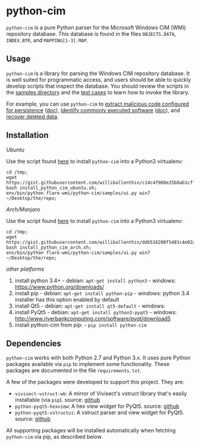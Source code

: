 python-cim
==========
`python-cim` is a pure Python parser for the Microsoft Windows CIM (WMI) repository database.
This database is found in the files `OBJECTS.DATA`, `INDEX.BTR`, and `MAPPING[1-3].MAP`.


Usage
-----
`python-cim` is a library for parsing the Windows CIM repository database.
It is well suited for programmatic access, and users should be able to quickly develop scripts that inspect the database.
You should review the scripts in the [samples directory](./samples) and the [test cases](./tests) to learn how to invoke the library.

For example, you can use `python-cim` to [extract malicious code configured for persistence](./samples/show_filtertoconsumerbindings.py) ([doc](https://www.fireeye.com/content/dam/fireeye-www/global/en/current-threats/pdfs/wp-windows-management-instrumentation.pdf)),
 [identify commonly executed software](./samples/show_CCM_RecentlyUsedApps.py) ([doc](https://www.fireeye.com/blog/threat-research/2016/12/do_you_see_what_icc.html)),
 and [recover deleted data](./doc/data-recover.md).


Installation
------------

*Ubuntu*

Use the script found [here](https://gist.githubusercontent.com/williballenthin/c14c4f960e25b8ab1cff/raw/87751f91c0b055713f4e8d0d0eaad4a6c14efef7/install_python_cim_ubuntu.sh) to install `python-cim` into a Python3 virtualenv:

```
cd /tmp;
wget https://gist.githubusercontent.com/williballenthin/c14c4f960e25b8ab1cff/raw/87751f91c0b055713f4e8d0d0eaad4a6c14efef7/install_python_cim_ubuntu.sh;
bash install_python_cim_ubuntu.sh;
env/bin/python flare-wmi/python-cim/samples/ui.py win7 ~/Desktop/the/repo;
```

*Arch/Manjaro*

Use the script found [here](https://gist.githubusercontent.com/williballenthin/ddb516208f5481c4e02a/raw/4a8fdb9b9eeffb4843f09803b1303b4b074dc46c/install_python_cim_arch.py) to install `python-cim` into a Python3 virtualenv:

```
cd /tmp;
wget https://gist.githubusercontent.com/williballenthin/ddb516208f5481c4e02a/raw/4a8fdb9b9eeffb4843f09803b1303b4b074dc46c/install_python_cim_arch.py;
bash install_python_cim_arch.sh;
env/bin/python flare-wmi/python-cim/samples/ui.py win7 ~/Desktop/the/repo;
```

*other platforms*

  1. install python 3.4+
    - debian: `apt-get install python3`
    - windows: https://www.python.org/downloads/
  2. install pip
    - debian: `apt-get install python-pip`
    - windows: python 3.4 installer has this option enabled by default
  3. install Qt5
    - debian: `apt-get install qt5-default`
    - windows: <skip this step>
  4. install PyQt5
    - debian: `apt-get install python3-pyqt5`
    - windows: http://www.riverbankcomputing.com/software/pyqt/download5
  5. install python-cim from pip:
    - `pip install python-cim`


Dependencies
------------
`python-cim` works with both Python 2.7 and Python 3.x.
It uses pure Python packages available via `pip` to implement some functionality.
These packages are documented in the file `requirements.txt`.

A few of the packages were developed to support this project. They are:

  - `vivisect-vstruct-wb`: A mirror of Vivisect's vstruct library that's easily installable (via `pip`).
     source: [github](https://github.com/williballenthin/vivisect-vstruct)
  - `python-pyqt5-hexview`: A hex view widget for PyQt5.
     source: [github](https://github.com/williballenthin/python-pyqt5-hexview)
  - `python-pyqt5-vstructui`: A vstruct parser and view widget for PyQt5.
     source: [github](https://github.com/williballenthin/python-pyqt5-vstructui)

All supporting packages will be installed automatically when fetching `python-cim` via pip, as described below.


